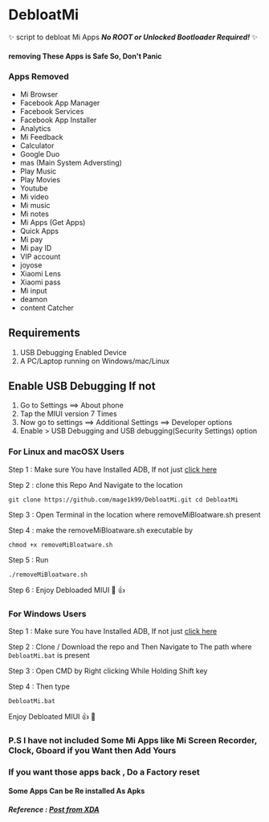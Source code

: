 # DebloatMi
:sparkles: script to debloat Mi Apps ***No ROOT or Unlocked Bootloader Required!*** :sparkles:

#### removing These Apps is Safe So, Don't Panic


### Apps Removed ###

* Mi Browser
* Facebook App Manager
* Facebook Services
* Facebook App Installer
* Analytics
* Mi Feedback
* Calculator
* Google Duo
* mas (Main System Adversting)
* Play Music
* Play Movies
* Youtube
* Mi video
* Mi music
* Mi notes
* Mi Apps (Get Apps)
* Quick Apps
* Mi pay
* Mi pay ID
* VIP account
* joyose
* Xiaomi Lens
* Xiaomi pass
* Mi input
* deamon
* content Catcher

## Requirements ##
1. USB Debugging Enabled Device 
2. A PC/Laptop running on Windows/mac/Linux

## Enable USB Debugging If not ##
1. Go to Settings ==> About phone 
2. Tap the MIUI version 7 Times 
3. Now go to settings ==> Additional Settings ==> Developer options 
4. Enable > USB Debugging and USB debugging(Security Settings) option 


### For Linux and macOSX Users ###
Step 1 : Make sure You have Installed ADB, If not just [click here](https://www.xda-developers.com/quickly-install-adb/)  

Step 2 : clone this Repo And Navigate to the location

```git clone https://github.com/mage1k99/DebloatMi.git cd DebloatMi```  

Step 3 : Open Terminal in the location where removeMiBloatware.sh present  

Step 4 : make the removeMiBloatware.sh executable by  

`chmod +x removeMiBloatware.sh`  

Step 5 : Run   

`./removeMiBloatware.sh`

Step 6 : Enjoy Debloaded MIUI :metal: :thumbsup:

### For Windows Users ###

Step 1 : Make sure You have Installed ADB, If not just [click here](https://www.xda-developers.com/quickly-install-adb/)

Step 2 : Clone / Download the repo and Then Navigate to The path where `DebloatMi.bat` is present

Step 3 : Open CMD by Right clicking While Holding Shift key

Step 4 : Then type 

```DebloatMi.bat```

Enjoy Debloated MIUI :thumbsup: :metal:

### P.S I have not included Some Mi Apps like Mi Screen Recorder, Clock, Gboard if you Want then Add Yours ###

### If you  want those apps back , Do a Factory reset ###

#### Some Apps Can be Re installed As Apks ####

##### Reference : [Post from XDA](https://forum.xda-developers.com/redmi-note-5-pro/how-to/r-t3875258) 

